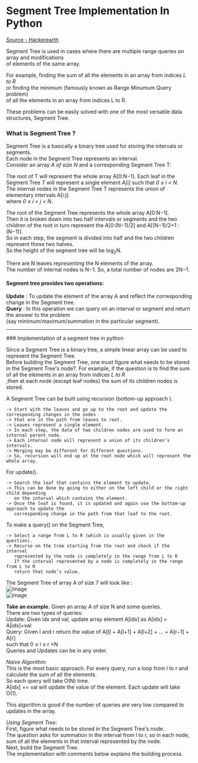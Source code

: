 # Segment Tree Implementation In Python

[Source - Hackerearth](https://www.hackerearth.com/practice/data-structures/advanced-data-structures/segment-trees/tutorial/)  

Segment Tree is used in cases where there are multiple range queries on array and modifications  
of elements of the same array.  

For example, finding the sum of all the elements in an array from indices *L to R*  
or finding the minimum (famously known as Range Minumum Query problem)  
of all the elements in an array from indices L to R.  

These problems can be easily solved with one of the most versatile data structures, Segment Tree.  

### What is Segment Tree ?  

Segment Tree is a basically a binary tree used for storing the intervals or segments.  
Each node in the Segment Tree represents an interval.  
Consider an array *A of size N* and a corresponding Segment Tree T:

The root of T will represent the whole array A[0:N−1].
Each leaf in the Segment Tree *T* will represent a single element *A[i]* such that *0 ≤ i < N*.  
The internal nodes in the Segment Tree T represents the union of elementary intervals A[i:j]  
where *0 ≤ i < j < N*.  

The root of the Segment Tree represents the whole array A[0:N−1].  
Then it is broken down into two half intervals or segments and the two children of the root in turn represent the 
A[0:(N−1)/2] and A[(N−1)/2+1 : (N−1)].  
So in each step, the segment is divided into half and the two children represent those two halves.  
So the height of the segment tree will be log<sub>2</sub>N.  

There are N leaves representing the N elements of the array.  
The number of internal nodes is N−1. So, a total number of nodes are 2N−1.

#### Segment tree provides two operations:
**Update** : To update the element of the array A and reflect the corresponding change in the Segment tree.  
**Query** : In this operation we can query on an interval or segment and return the answer to the problem  
(say minimum/maximum/summation in the particular segment).  
<hr>  
### Implementation of a segment tree in python

Since a Segment Tree is a binary tree, a simple linear array can be used to represent the Segment Tree.  
Before building the Segment Tree, one must figure what needs to be stored in the Segment Tree's node?. 
For example, if the question is to find the sum of all the elements in an array from indices *L to R*  
,then at each node (except leaf nodes) the sum of its children nodes is stored.  

A Segment Tree can be built using recursion (bottom-up approach ).  
```
-> Start with the leaves and go up to the root and update the corresponding changes in the nodes  
-> that are in the path from leaves to root.  
-> Leaves represent a single element.  
-> In each step, the data of two children nodes are used to form an internal parent node.  
-> Each internal node will represent a union of its children’s intervals.  
-> Merging may be different for different questions.  
-> So, recursion will end up at the root node which will represent the whole array.  
```  

For update(). 
```
-> Search the leaf that contains the element to update.  
-> This can be done by going to either on the left child or the right child depending  
   on the interval which contains the element.  
-> Once the leaf is found, it is updated and again use the bottom-up approach to update the  
   corresponding change in the path from that leaf to the root.  
```   

To make a query() on the Segment Tree,  
```
-> Select a range from L to R (which is usually given in the question).  
-> Recurse on the tree starting from the root and check if the interval  
   represented by the node is completely in the range from L to R
   If the interval represented by a node is completely in the range from L to R
   return that node’s value.  
```  

The Segment Tree of array A of size 7 will look like :  
![image](https://he-s3.s3.amazonaws.com/media/uploads/a0c7f90.jpg)  
![image](https://he-s3.s3.amazonaws.com/media/uploads/aad673e.jpg)  

**Take an example.**  Given an array A of size N and some queries.  
There are two types of queries:  
Update: Given idx and val, update array element A[idx] as A[idx] = A[idx]+val  
Query: Given l and r return the value of A[l] + A[l+1] + A[l+2] + … + A[r−1] + A[r]   
such that 0 ≤ l ≤ r <N  
Queries and Updates can be in any order.  

*Naive Algorithm:*  
This is the most basic approach. For every query, run a loop from l to r and calculate the sum of all the elements.  
So each query will take O(N) time.  
A[idx] += val will update the value of the element. Each update will take O(1).  

This algorithm is good if the number of queries are very low compared to updates in the array.  

*Using Segment Tree:*  
First, figure what needs to be stored in the Segment Tree's node.  
The question asks for summation in the interval from l to r, so in each node,  
sum of all the elements in that interval represented by the node.  
Next, build the Segment Tree.  
The implementation with comments below explains the building process.  




